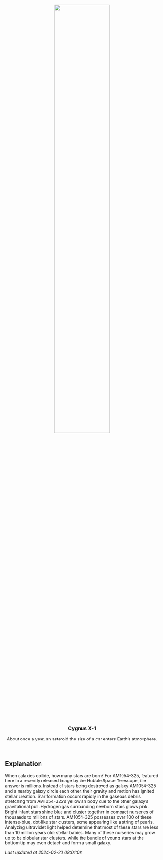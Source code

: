 <p align='center'>
    <img src='https://apod.nasa.gov/apod/image/2402/AM1054_Hubble_960.jpg' width='60%' />
    <h3 align="center">Cygnus X-1</h3>
    <p align="center">About once a year, an asteroid the size of a car enters Earth’s atmosphere.</p>
</p>
<br/>

Explanation
--
When galaxies collide, how many stars are born?  For AM1054-325, featured here in a recently released image by the Hubble Space Telescope, the answer is millions. Instead of stars being destroyed as galaxy AM1054-325 and a nearby galaxy circle each other, their gravity and motion has ignited stellar creation.  Star formation occurs rapidly in the gaseous debris stretching from AM1054-325’s yellowish body due to the other galaxy’s gravitational pull.  Hydrogen gas surrounding newborn stars glows pink.  Bright infant stars shine blue and cluster together in compact nurseries of thousands to millions of stars. AM1054-325 possesses over 100 of these intense-blue, dot-like star clusters, some appearing like a string of pearls.  Analyzing ultraviolet light helped determine that most of these stars are less than 10 million years old: stellar babies.  Many of these nurseries may grow up to be globular star clusters, while the bundle of young stars at the bottom tip may even detach and form a small galaxy.


*Last updated at 2024-02-20 08:01:08*
